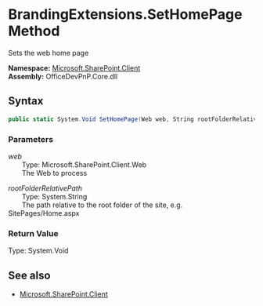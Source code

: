 # BrandingExtensions.SetHomePage Method  
Sets the web home page  

**Namespace:** [Microsoft.SharePoint.Client](Microsoft.SharePoint.Client.md)  
**Assembly:** OfficeDevPnP.Core.dll  
## Syntax
```C#
public static System.Void SetHomePage(Web web, String rootFolderRelativePath)
```
### Parameters
*web*  
&emsp;&emsp;Type: Microsoft.SharePoint.Client.Web  
&emsp;&emsp;The Web to process  
  
*rootFolderRelativePath*  
&emsp;&emsp;Type: System.String  
&emsp;&emsp;The path relative to the root folder of the site, e.g. SitePages/Home.aspx  
  
### Return Value
Type: System.Void  

## See also
- [Microsoft.SharePoint.Client](Microsoft.SharePoint.Client.md)

